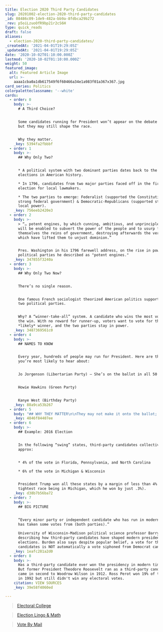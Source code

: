 ```yaml
---
title: Election 2020 Third Party Candidates
slug: 20201002-election-2020-third-party-candidates
_id: 08486c09-1de9-482a-bb9a-8fdbca29b272
_rev: p5oiLzuoOfR9bp21r2cS6H
type: quick_reads
draft: false
aliases:
  - election-2020-third-party-candidates/
_createdAt: '2021-04-01T19:29:05Z'
_updatedAt: '2021-04-01T19:29:05Z'
date: '2020-10-02T01:10:00.000Z'
lastmod: '2020-10-02T01:10:00.000Z'
weight: 50
featured_image:
  alt: Featured Article Image
  url: >-
    aaaa1cba0a1db617549f6f60466a34e1a983f01a367x367.jpg
card_series: Politics
colorpaletteclassname: '--white'
cards:
  - order: 0
    body: >-
      # A Third Choice?


      Some candidates running for President won’t appear on the debate stage …
      but they may still shape the race.


      Why they matter.
    _key: 5394fa2fbbbf
  - order: 1
    body: >-
      ## Why Only Two?


      * A political system with two dominant parties dates back to the first
      elections in American history.

      * In 1796, candidates from two major parties faced off in the first
      election for local lawmakers.

      * The two parties to emerge: Federalist (supported the Constitution and
      strong federal government) & Democratic-Republicans (supported state,
      local power).
    _key: 756eeb2420e3
  - order: 2
    body: >-
      > “… potent engines, by which cunning, ambitious, and unprincipled men
      will be enabled to subvert the power of the people and to usurp for
      themselves the reins of government, destroying afterwards the very engines
      which have lifted them to unjust dominion.”


      Pres. Washington in his 1796 farewell address, on the rise in power of
      political parties he described as "potent engines."
    _key: 347855f3240a
  - order: 3
    body: >-
      ## Why Only Two Now?


      There’s no single reason.


      One famous French sociologist theorized American politics supports only
      two political parties.


      Why? A “winner-take-all” system. A candidate who wins the most votes gets
      the win. With no reward for runner-up, voters want to vote for the
      *likely* winner, and the two parties stay in power.
    _key: 3487369561c0
  - order: 4
    body: >-
      ## NAMES TO KNOW


      Every year, hundreds of people may run for President. Here are the three
      you’re most likely to hear about:


      Jo Jorgenson (Libertarian Party) – She’s on the ballot in all 50 states.


      Howie Hawkins (Green Party)


      Kanye West (Birthday Party)
    _key: 88a9ca53b267
  - order: 5
    body: "## WHY THEY MATTER\n\nThey may not make it onto the ballot; candidates need to meet state-imposed signature thresholds.\n\nThey may not make it onto the debate stage; they need to meet a polling threshold (for presidential debate, they need 15%+ support on major polls).\n\nRegardless, they absolutely can\_**influence the ultimate outcome of the election.**"
    _key: 4846f84407ee
  - order: 6
    body: >-
      ## Example: 2016 Election


      In the following “swing” states, third-party candidates collectively won
      approx:


      * 4% of the vote in Florida, Pennsylvania, and North Carolina

      * 6% of the vote in Michigan & Wisconsin


      President Trump won all these states by a margin of less than 4% (with the
      tightest race being in Michigan, which he won by just .3%).
    _key: d38b7b56ba72
  - order: 7
    body: >-
      ## BIG PICTURE


      “Every minor party or independent candidate who has run in modern history
      has taken some votes from (both parties).”  
        
      University of Wisconsin-Madison political science professor Barry Burden,
      describing how third-party candidates have shaped modern presidential
      elections. Burden also says despite popular belief, a vote for third-party
      candidates is NOT automatically a vote siphoned from Democrat candidates.
    _key: 1eafc281a2d0
  - order: 8
    body: >-
      Has a third-party candidate ever won the presidency in modern times? No.
      But former President Theodore Roosevelt ran as a third-party candidate and
      came in second to Woodrow Wilson in 1912. Ross Perot won 19% of the votes
      in 1992 but still didn't win any electoral votes.
    citation: VIEW SOURCES
    _key: 39e58f4060ed

---
```

> [Electoral College](https://smarthernews.com/electoral-college/)





> [Election Lingo & Math](https://smarthernews.com/election-lingo-math/)





> [Vote By Mail](https://smarthernews.com/vote-by-mail/)